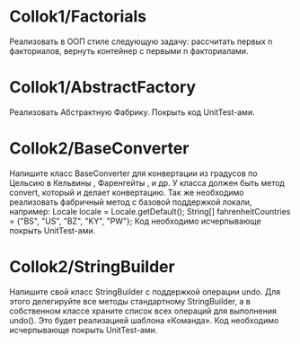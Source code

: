 # Collok1/Factorials
Реализовать в ООП стиле следующую задачу: рассчитать первых n факториалов, вернуть контейнер с первыми n факториалами.
# Collok1/AbstractFactory
Реализовать Абстрактную Фабрику. Покрыть код UnitTest-ами.
# Collok2/BaseConverter
Напишите класс BaseConverter для конвертации из градусов по Цельсию в Кельвины ,  Фаренгейты , и др. У класса должен быть метод convert, который и делает конвертацию. Так же необходимо реализовать фабричный метод с базовой поддержкой локали, например:
Locale locale = Locale.getDefault();
String[] fahrenheitCountries = {"BS", "US", "BZ", "KY", "PW"};
Код необходимо исчерпывающе покрыть UnitTest-ами.
# Collok2/StringBuilder
Напишите свой класс StringBuilder с поддержкой операции undo. Для этого делегируйте все методы стандартному StringBuilder, а в собственном классе храните список всех операций для выполнения undo(). Это будет реализацией шаблона «Команда». Код необходимо исчерпывающе покрыть UnitTest-ами.
